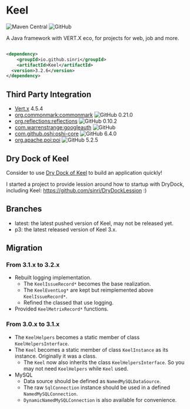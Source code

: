 # Keel

![Maven Central](https://img.shields.io/maven-central/v/io.github.sinri/Keel)
![GitHub](https://img.shields.io/github/license/sinri/Keel)

A Java framework with VERT.X eco, for projects for web, job and more.

```xml

<dependency>
    <groupId>io.github.sinri</groupId>
    <artifactId>Keel</artifactId>
  <version>3.2.6</version>
</dependency>
```

## Third Party Integration

* [Vert.x](https://vertx.io) 4.5.4
* [org.commonmark:commonmark](https://github.com/commonmark/commonmark-java) ![GitHub](https://img.shields.io/github/license/commonmark/commonmark-java)
  0.21.0
* [org.reflections:reflections](https://github.com/ronmamo/reflections) ![GitHub](https://img.shields.io/github/license/ronmamo/reflections)
  0.10.2
* [com.warrenstrange:googleauth](https://github.com/wstrange/GoogleAuth) ![GitHub](https://img.shields.io/github/license/wstrange/GoogleAuth)
* [com.github.oshi:oshi-core](https://github.com/oshi/oshi) ![GitHub](https://img.shields.io/github/license/oshi/oshi)
  6.4.0
* [org.apache.poi:poi](https://github.com/apache/poi) ![GitHub](https://img.shields.io/github/license/apache/poi)
  5.2.5

## Dry Dock of Keel

Consider to use [Dry Dock of Keel](https://github.com/sinri/DryDockOfKeel) to build an application quickly!

I started a project to provide lession around how to startup with DryDock, including
Keel: https://github.com/sinri/DryDockLession :)

## Branches

* latest: the latest pushed version of Keel, may not be released yet.
* p3: the latest released version of Keel 3.x.

## Migration

### From 3.1.x to 3.2.x

* Rebuilt logging implementation.
  * The `KeelIssueRecord*` becomes the base realization.
  * The `KeelEventLog*` are kept but reimplemented above `KeelIssueRecord*`.
  * Refined the classed that use logging.
* Provided `KeelMetrixRecord*` functions.

### From 3.0.x to 3.1.x

* The `KeelHelpers` becomes a static member of class `KeelHelpersInterface`.
* The `Keel` becomes a static member of class `KeelInstance` as its instance. Originally it was a class.
  * The `Keel` now also inherits the class `KeelHelpersInterface`. So you may not need `KeelHelpers` while `Keel` used.
* MySQL
  * Data source should be defined as `NamedMySQLDataSource`.
  * The raw `SqlConnection` instance should be used in a defined `NamedMySQLConnection`.
  * `DynamicNamedMySQLConnection` is also available for convenience.
